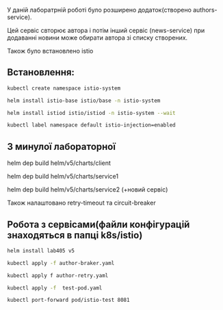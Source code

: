 У даній лаборатрній роботі було розширено додаток(створено authors-service).

Цей сервіс свторює автора і потім інший сервіс (news-service) при додаванні новини може обирати автора зі списку створених.

Також було встановлено istio

## Встановлення:
```bash
kubectl create namespace istio-system

helm install istio-base istio/base -n istio-system

helm install istiod istio/istiod -n istio-system --wait

kubectl label namespace default istio-injection=enabled
```

## З минулої лабораторної 

helm dep build helm/v5/charts/client

helm dep build helm/v5/charts/service1

helm dep build helm/v5/charts/service2 (+новий сервіс)

Також налаштовано retry-timeout та circuit-breaker
## Робота з сервісами(файли конфігурацій знаходяться в папці k8s/istio) 
```bash
helm install lab405 v5

kubectl apply -f author-braker.yaml

kubectl apply f author-retry.yaml

kubectl apply -f  test-pod.yaml 

kubectl port-forward pod/istio-test 8081
```
